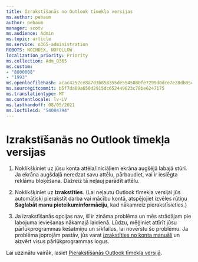 ```yaml
---
title: Izrakstīšanās no Outlook tīmekļa versijas
ms.author: pebaum
author: pebaum
manager: scotv
ms.audience: Admin
ms.topic: article
ms.service: o365-administration
ROBOTS: NOINDEX, NOFOLLOW
localization_priority: Priority
ms.collection: Adm_O365
ms.custom:
- "8000008"
- "1993"
ms.openlocfilehash: acac4252ce8a7d3b858355de5545080fe7299d0dce7e28db05436e2b06e8c3f6
ms.sourcegitcommit: b5f7da89a650d2915dc652449623c78be6247175
ms.translationtype: MT
ms.contentlocale: lv-LV
ms.lasthandoff: 08/05/2021
ms.locfileid: "54084794"
---
```

# <a name="sign-out-of-outlook-on-the-web"></a>Izrakstīšanās no Outlook tīmekļa versijas

1. Noklikšķiniet uz jūsu konta attēla/iniciāļiem ekrāna augšējā labajā stūrī. Ja ekrāna augšdaļā neredzat savu attēlu, pārbaudiet, vai ir ieslēgta reklāmu bloķēšana. Dažreiz tā neļauj parādīt attēlu.

2. Noklikšķiniet uz **Izrakstīties**. (Lai neļautu Outlook tīmekļa versijai jūs automātiski pierakstīt darba vai mācību kontā, atspējojiet izvēles rūtiņu **Saglabāt manu pieteikuminformāciju**, kad nākamreiz pierakstīsieties.)

3. Ja izrakstīšanās opcijas nav, šī ir zināma problēma un mēs strādājam pie labojuma ieviešanas nākamajā laidienā.  Lūdzu, mēģiniet attīrīt jūsu pārlūkprogrammas kešatmiņu un sīkfailus, lai novērstu šo problēmu.  Ja problēma joprojām pastāv, jūs varat [izrakstīties no konta manuāli](https://login.live.com/logout.srf) un aizvērt visus pārlūkprogrammas logus.

Lai uzzinātu vairāk, lasiet [Pierakstīšanās Outlook tīmekļa versijā](https://support.office.com/article/how-to-sign-in-to-outlook-on-the-web-763fab4d-0138-4814-b450-37fc286bcb79).
